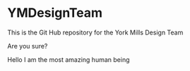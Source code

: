 # YMDesignTeam
This is the Git Hub repository for the York Mills Design Team

Are you sure?

Hello I am the most amazing human being
